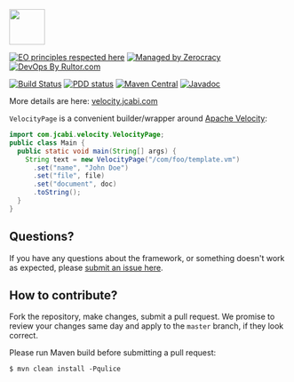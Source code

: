 <img src="http://img.jcabi.com/logo-square.svg" width="64px" height="64px" />

[![EO principles respected here](https://cdn.rawgit.com/yegor256/elegantobjects.github.io/master/badge.svg)](http://www.elegantobjects.org)
[![Managed by Zerocracy](https://www.0crat.com/badge/C3RUBL5H9.svg)](https://www.0crat.com/p/C3RUBL5H9)
[![DevOps By Rultor.com](http://www.rultor.com/b/jcabi/jcabi-velocity)](http://www.rultor.com/p/jcabi/jcabi-velocity)

[![Build Status](https://travis-ci.org/jcabi/jcabi-velocity.svg?branch=master)](https://travis-ci.org/jcabi/jcabi-velocity)
[![PDD status](http://www.0pdd.com/svg?name=jcabi/jcabi-velocity)](http://www.0pdd.com/p?name=jcabi/jcabi-velocity)
[![Maven Central](https://maven-badges.herokuapp.com/maven-central/com.jcabi/jcabi-velocity/badge.svg)](https://maven-badges.herokuapp.com/maven-central/com.jcabi/jcabi-velocity)
[![Javadoc](https://javadoc.io/badge/com.jcabi/jcabi-velocity.svg)](http://www.javadoc.io/doc/com.jcabi/jcabi-velocity)

More details are here: [velocity.jcabi.com](http://velocity.jcabi.com/index.html)

`VelocityPage` is a convenient builder/wrapper around [Apache Velocity](http://velocity.apache.org/):

```java
import com.jcabi.velocity.VelocityPage;
public class Main {
  public static void main(String[] args) {
    String text = new VelocityPage("/com/foo/template.vm")
      .set("name", "John Doe")
      .set("file", file)
      .set("document", doc)
      .toString();
  }
}
```

## Questions?

If you have any questions about the framework, or something doesn't work as expected,
please [submit an issue here](https://github.com/yegor256/jcabi/issues/new).

## How to contribute?

Fork the repository, make changes, submit a pull request.
We promise to review your changes same day and apply to
the `master` branch, if they look correct.

Please run Maven build before submitting a pull request:

```
$ mvn clean install -Pqulice
```
